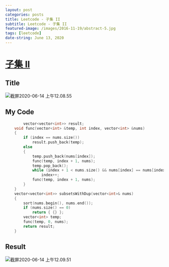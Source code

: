 ```yaml
---
layout: post
categories: posts
title: Leetcode - 子集 II
subtitle: Leetcode - 子集 II
featured-image: /images/2016-11-19/abstract-5.jpg
tags: [leetcode]
date-string: June 13, 2020
---
```

# [子集 II](https://leetcode-cn.com/problems/subsets-ii/)

## Title

![截屏2020-06-14 上午12.08.55](https://tva1.sinaimg.cn/large/007S8ZIlly1gfr42uh5h6j310s0n076c.jpg)

## My Code

```c++
		vector<vector<int>> result;
    void func(vector<int> &temp, int index, vector<int> &nums)
    {
        if (index == nums.size())
            result.push_back(temp);
        else
        {
            temp.push_back(nums[index]);
            func(temp, index + 1, nums);
            temp.pop_back();
            while (index + 1 < nums.size() && nums[index] == nums[index + 1])//除重
                index++;
            func(temp, index + 1, nums);
        }
    }
    vector<vector<int>> subsetsWithDup(vector<int>& nums)
    {
        sort(nums.begin(), nums.end());
        if (nums.size() == 0)
            return { {} };
        vector<int> temp;
        func(temp, 0, nums);
        return result;
    }
```

## Result

![截屏2020-06-14 上午12.09.51](https://tva1.sinaimg.cn/large/007S8ZIlly1gfr43txrhrj30ya0a03zm.jpg)

